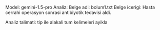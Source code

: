 Model: gemini-1.5-pro
Analiz: Belge adi: bolum1.txt
Belge icerigi:
﻿Hasta cerrahi operasyon sonrasi antibiyotik tedavisi aldi.


Analiz talimati: tip ile alakali tum kelimeleri ayikla